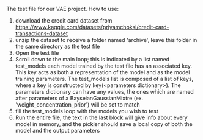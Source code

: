 The test file for our VAE project.
How to use:
1. download the credit card dataset from https://www.kaggle.com/datasets/priyamchoksi/credit-card-transactions-dataset
2. unzip the dataset to receive a folder named 'archive', leave this folder in the same directory as the test file
3. Open the test file
4. Scroll down to the main loop; this is indicated by a list named test_models
each model trained by the test file has an associated key. This key acts as both a representation of the model and as the model training parameters.
The test_models list is composed of a list of keys, where a key is constructed by key(\<parameters dictionary\>). The parameters dictionary can have any values, the ones which are named after parameters of a BayseianGaussianMixtre (ex. 'weight_concentration_prior') will be set to match
5. fill the test_models loop with the models you wish to test
6. Run the entire file, the text in the last block will give info about every model in memory, and the pickler should save a local copy of both the model and the output parameters

